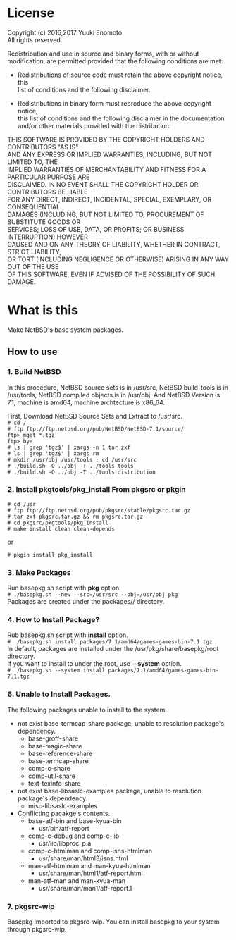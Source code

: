 # License
Copyright (c) 2016,2017 Yuuki Enomoto  
All rights reserved.  
  
Redistribution and use in source and binary forms, with or without  
modification, are permitted provided that the following conditions are met:  
  
* Redistributions of source code must retain the above copyright notice, this  
  list of conditions and the following disclaimer.  
  
* Redistributions in binary form must reproduce the above copyright notice,  
  this list of conditions and the following disclaimer in the documentation  
  and/or other materials provided with the distribution.  
  
THIS SOFTWARE IS PROVIDED BY THE COPYRIGHT HOLDERS AND CONTRIBUTORS "AS IS"  
AND ANY EXPRESS OR IMPLIED WARRANTIES, INCLUDING, BUT NOT LIMITED TO, THE  
IMPLIED WARRANTIES OF MERCHANTABILITY AND FITNESS FOR A PARTICULAR PURPOSE ARE  
DISCLAIMED. IN NO EVENT SHALL THE COPYRIGHT HOLDER OR CONTRIBUTORS BE LIABLE  
FOR ANY DIRECT, INDIRECT, INCIDENTAL, SPECIAL, EXEMPLARY, OR CONSEQUENTIAL  
DAMAGES (INCLUDING, BUT NOT LIMITED TO, PROCUREMENT OF SUBSTITUTE GOODS OR  
SERVICES; LOSS OF USE, DATA, OR PROFITS; OR BUSINESS INTERRUPTION) HOWEVER  
CAUSED AND ON ANY THEORY OF LIABILITY, WHETHER IN CONTRACT, STRICT LIABILITY,  
OR TORT (INCLUDING NEGLIGENCE OR OTHERWISE) ARISING IN ANY WAY OUT OF THE USE  
OF THIS SOFTWARE, EVEN IF ADVISED OF THE POSSIBILITY OF SUCH DAMAGE.  
# What is this
Make NetBSD's base system packages.

## How to use

### 1. Build NetBSD
In this procedure, NetBSD source sets is in /usr/src, NetBSD build-tools is in /usr/tools, NetBSD compiled objects is in /usr/obj. And NetBSD Version is 7.1, machine is amd64, machine archtecture is x86\_64.  
  
First, Download NetBSD Source Sets and Extract to /usr/src.  
```# cd /```  
```# ftp ftp://ftp.netbsd.org/pub/NetBSD/NetBSD-7.1/source/```  
```ftp> mget *.tgz```  
```ftp> bye```  
```# ls | grep 'tgz$' | xargs -n 1 tar zxf```  
```# ls | grep 'tgz$' | xargs rm```  
```# mkdir /usr/obj /usr/tools ; cd /usr/src```  
```# ./build.sh -O ../obj -T ../tools tools```  
```# ./build.sh -O ../obj -T ../tools distribution```  

### 2. Install pkgtools/pkg_install From pkgsrc or pkgin
```# cd /usr```  
```# ftp ftp://ftp.netbsd.org/pub/pkgsrc/stable/pkgsrc.tar.gz```  
```# tar zxf pkgsrc.tar.gz && rm pkgsrc.tar.gz```  
```# cd pkgsrc/pkgtools/pkg_install```  
```# make install clean clean-depends```

or

```# pkgin install pkg_install```

### 3. Make Packages
Run basepkg.sh script with __pkg__ option.  
```# ./basepkg.sh --new --src=/usr/src --obj=/usr/obj pkg```  
Packages are created under the packages/<release-version>/<machine> directory.

### 4. How to Install Package?
Rub basepkg.sh script with __install__ option.  
```# ./basepkg.sh install packages/7.1/amd64/games-games-bin-7.1.tgz```  
In default, packages are installed under the /usr/pkg/share/basepkg/root directory.  
If you want to install to under the root, use __--system__ option.  
```# ./basepkg.sh --system install packages/7.1/amd64/games-games-bin-7.1.tgz```

### 6. Unable to Install Packages.
The following packages unable to install to the system.
- not exist base-termcap-share package, unable to resolution package's dependency.
	- base-groff-share
	- base-magic-share
	- base-reference-share
	- base-termcap-share
	- comp-c-share
	- comp-util-share
	- text-texinfo-share
- not exist base-libsaslc-examples package, unable to resolution package's dependency.
	- misc-libsaslc-examples
- Conflicting pacakge's contents.
	- base-atf-bin and base-kyua-bin
		- usr/bin/atf-report
	- comp-c-debug and comp-c-lib
		- usr/lib/libproc_p.a
	- comp-c-htmlman and comp-isns-htmlman
		- usr/share/man/html3/isns.html
	- man-atf-htmlman and man-kyua-htmlman
		- usr/share/man/html1/atf-report.html
	- man-atf-man and man-kyua-man
		- usr/share/man/man1/atf-report.1

### 7. pkgsrc-wip
Basepkg imported to pkgsrc-wip. You can install basepkg to your system through pkgsrc-wip.

